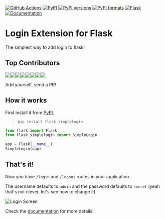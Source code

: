 [![GitHub Actions](https://github.com/flask-extensions/flask_simplelogin/workflows/Tests/badge.svg)](https://github.com/flask-extensions/flask_simplelogin/actions/workflows/tests.yml)
[![PyPI](https://img.shields.io/pypi/v/flask_simplelogin.svg?style=flat-square)](https://pypi.org/project/flask_simplelogin/)
[![PyPI versions](https://img.shields.io/pypi/pyversions/flask_simplelogin.svg?style=flat-square)](https://pypi.org/project/flask_simplelogin/)
[![PyPI formats](https://img.shields.io/pypi/format/flask_simplelogin.svg?style=flat-square)](https://pypi.org/project/flask_simplelogin/)
[![Flask](https://img.shields.io/badge/Flask-Extension-blue.svg?style=flat-square)](https://github.com/pallets/flask)
[![Documentation](https://readthedocs.org/projects/flask-simple-login/badge/?version=latest)](https://flask-simple-login.readthedocs.io/en/latest/?badge=latest)

# Login Extension for Flask

The simplest way to add login to flask!

## Top Contributors

[![](https://sourcerer.io/fame/cuducos/cuducos/flask_simplelogin/images/0)](https://sourcerer.io/fame/cuducos/cuducos/flask_simplelogin/links/0)[![](https://sourcerer.io/fame/cuducos/cuducos/flask_simplelogin/images/1)](https://sourcerer.io/fame/cuducos/cuducos/flask_simplelogin/links/1)[![](https://sourcerer.io/fame/cuducos/cuducos/flask_simplelogin/images/2)](https://sourcerer.io/fame/cuducos/cuducos/flask_simplelogin/links/2)[![](https://sourcerer.io/fame/cuducos/cuducos/flask_simplelogin/images/3)](https://sourcerer.io/fame/cuducos/cuducos/flask_simplelogin/links/3)[![](https://sourcerer.io/fame/cuducos/cuducos/flask_simplelogin/images/4)](https://sourcerer.io/fame/cuducos/cuducos/flask_simplelogin/links/4)[![](https://sourcerer.io/fame/cuducos/cuducos/flask_simplelogin/images/5)](https://sourcerer.io/fame/cuducos/cuducos/flask_simplelogin/links/5)[![](https://sourcerer.io/fame/cuducos/cuducos/flask_simplelogin/images/6)](https://sourcerer.io/fame/cuducos/cuducos/flask_simplelogin/links/6)[![](https://sourcerer.io/fame/cuducos/cuducos/flask_simplelogin/images/7)](https://sourcerer.io/fame/cuducos/cuducos/flask_simplelogin/links/7)

Add yourself, send a PR!

## How it works

First install it from [PyPI](https://pypi.org/project/flask_simplelogin/).

> `pip install flask_simplelogin`

```python
from flask import Flask
from flask_simplelogin import SimpleLogin

app = Flask(__name__)
SimpleLogin(app)
```

## **That's it!**

Now you have `/login` and `/logout` routes in your application.

The username defaults to `admin` and the password defaults to `secret` (yeah that's not clever, let's see how to change it)

![Login Screen](/login_screen.png)

Check the [documentation](https://flask-simple-login.readthedocs.io/en/latest/?badge=latest) for more details!